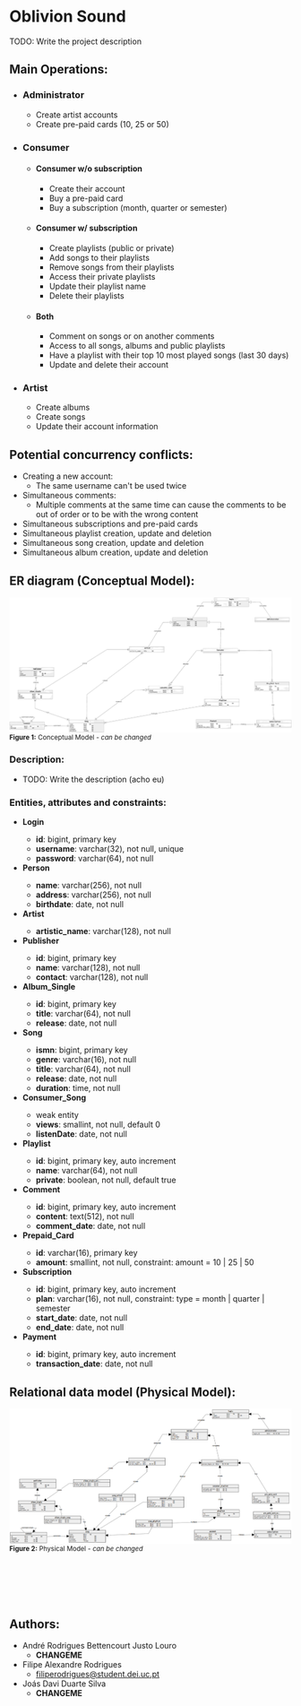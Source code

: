 # Oblivion Sound
TODO: Write the project description

## Main Operations:
<ul>
  <li>
    <h3> <b>Administrator</b></h3>
    <ul>
      <li>Create artist accounts</li>
      <li>Create pre-paid cards (10, 25 or 50)</li>
    </ul>
  </li>
  <li>
    <h3><b>Consumer</b></h3>
    <ul>
      <li><h4><b>Consumer w/o subscription</b></h4>
        <ul>
          <li>Create their account</li>
          <li>Buy a pre-paid card</li>
          <li>Buy a subscription (month, quarter or semester)</li>
        </ul>
      </li>
      <li><h4><b>Consumer w/ subscription</b></h4>
        <ul>
          <li>Create playlists (public or private)</li>
          <li>Add songs to their playlists</li>
          <li>Remove songs from their playlists</li>
          <li>Access their private playlists</li>
          <li>Update their playlist name</li>
          <li>Delete their playlists</li>
        </ul>
      </li>
      <li><h4><b>Both</b></h4>
        <ul>
          <li>Comment on songs or on another comments</li>
          <li>Access to all songs, albums and public playlists</li>
          <li>Have a playlist with their top 10 most played songs (last 30 days)</li>
          <li>Update and delete their account</li>
        </ul>
      </li>
    </ul>
  </li>
  <li><h3><b>Artist</b></h3>
    <ul>
      <li>Create albums</li>
      <li>Create songs</li>
      <li>Update their account information</li>
    </ul>
  </li>
</ul>

## Potential concurrency conflicts:
- Creating a new account:
  - The same username can't be used twice
- Simultaneous comments:
  - Multiple comments at the same time can cause the comments to be out of order or to be with the wrong content
- Simultaneous subscriptions and pre-paid cards
- Simultaneous playlist creation, update and deletion
- Simultaneous song creation, update and deletion
- Simultaneous album creation, update and deletion

## ER diagram (Conceptual Model):
<div>
  <img src="./images/ERConceptual.jpg" style="margin-bottom: -8px;">
  <sub><b>Figure 1:</b> Conceptual Model - <i>can be changed</i></sub>
</div>

### Description:
- TODO: Write the description (acho eu)

### Entities, attributes and constraints:
<ul>
  <li><b>Login</b></li>
  <ul>
    <li><b>id</b>: bigint, primary key</li>
    <li><b>username</b>: varchar(32), not null, unique</li>
    <li><b>password</b>: varchar(64), not null</li>
  </ul>
  <li><b>Person</b></li>
  <ul>
    <li><b>name</b>: varchar(256), not null</li>
    <li><b>address</b>: varchar(256), not null</li>
    <li><b>birthdate</b>: date, not null</li>
  </ul>
  <li><b>Artist</b></li>
  <ul>
    <li><b>artistic_name</b>: varchar(128), not null</li>
  </ul>
  <li><b>Publisher</b></li>
  <ul>
    <li><b>id</b>: bigint, primary key</li>
    <li><b>name</b>: varchar(128), not null</li>
    <li><b>contact</b>: varchar(128), not null</li>
  </ul>
  <li><b>Album_Single</b></li>
  <ul>
    <li><b>id</b>: bigint, primary key</li>
    <li><b>title</b>: varchar(64), not null</li>
    <li><b>release</b>: date, not null</li>
  </ul>
  <li><b>Song</b></li>
  <ul>
    <li><b>ismn</b>: bigint, primary key</li>
    <li><b>genre</b>: varchar(16), not null</li>
    <li><b>title</b>: varchar(64), not null</li>
    <li><b>release</b>: date, not null</li>
    <li><b>duration</b>: time, not null</li>
  </ul>
  <li><b>Consumer_Song</b></li>
  <ul>
    <li>weak entity</li>
    <li><b>views</b>: smallint, not null, default 0</li>
    <li><b>listenDate</b>: date, not null</li>
  </ul>
  <li><b>Playlist</b></li>
  <ul>
    <li><b>id</b>: bigint, primary key, auto increment</li>
    <li><b>name</b>: varchar(64), not null</li>
    <li><b>private</b>: boolean, not null, default true</li>
  </ul>
  <li><b>Comment</b></li>
  <ul>
    <li><b>id</b>: bigint, primary key, auto increment</li>
    <li><b>content</b>: text(512), not null</li>
    <li><b>comment_date</b>: date, not null</li>
  </ul>
  <li><b>Prepaid_Card</b></li>
  <ul>
    <li><b>id</b>: varchar(16), primary key</li>
    <li><b>amount</b>: smallint, not null, constraint: amount = 10 | 25 | 50</li>
  </ul>
  <li><b>Subscription</b></li>
  <ul>
    <li><b>id</b>: bigint, primary key, auto increment</li>
    <li><b>plan</b>: varchar(16), not null, constraint: type = month | quarter | semester</li>
    <li><b>start_date</b>: date, not null</li>
    <li><b>end_date</b>: date, not null</li>
  </ul>
  <li><b>Payment</b></li>
  <ul>
    <li><b>id</b>: bigint, primary key, auto increment</li>
    <li><b>transaction_date</b>: date, not null</li>
  </ul>
</ul>

## Relational data model (Physical Model):
<div>
  <img src="./images/ERPhysical.png" style="margin-bottom: -8px;">
  <sub><b>Figure 2:</b> Physical Model - <i>can be changed</i></sub>
</div>

<br>
<br>
<br>
<br>
<br>

## Authors:
- André Rodrigues Bettencourt Justo Louro
  - **CHANGEME**
- Filipe Alexandre Rodrigues
  - filiperodrigues@student.dei.uc.pt
- Joás Davi Duarte Silva
  - **CHANGEME**
